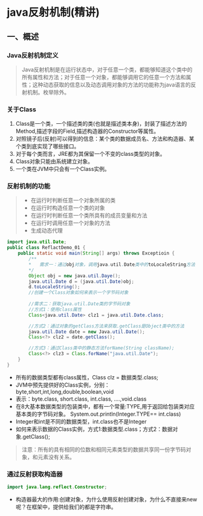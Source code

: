 # java反射机制(精讲)  

## 一、概述  
### Java反射机制定义  
> Java反射机制是在运行状态中，对于任意一个类，都能够知道这个类中的所有属性和方法；对于任意一个对象，都能够调用它的任意一个方法和属性；这种动态获取的信息以及动态调用对象的方法的功能称为java语言的反射机制。枚举除外。  


### 关于Class
1. Class是一个类，一个描述类的类(也就是描述类本身)，封装了描述方法的Method,描述字段的Field,描述构造器的Constructor等属性。  
2. 对照镜子后(反射)可以得到的信息：某个类的数据成员名、方法和构造器、某个类到底实现了哪些接口。  
3. 对于每个类而言，JRE都为其保留一个不变的class类型的对象。  
4. Class对象只能由系统建立对象。  
5. 一个类在JVM中只会有一个Class实例。  

### 反射机制的功能  
> + 在运行时判断任意一个对象所属的类
> + 在运行时构造任意一个类的对象
> + 在运行时判断任意一个类所具有的成员变量和方法  
> + 在运行时调用任意一个对象的方法  
> + 生成动态代理  

``` java
import java.util.Date;
public class ReflactDemo_01 {
    public static void main(String[] args) throws Exceptioin {
        /**
        *   需求一：通过obj对象，调用java.util.Date类中的toLocaleString方法
        */
        Object obj = new java.util.Daye();
        java.util.Date d = (java.util.Date)obj;
        d.toLocaleString();
        //创建一个Class对象如何来表示一个字节码对象
        
        //需求二：获取java.util.Date类的字节码对象
        //方式1：使用class属性
        Class<java.util.Date> clz1 = java.util.Date.class;

        //方式2：通过对象的getClass方法来获取.getClass是Object类中的方法
        java.util.Date date = new Java.util.Date();
        Class<?> clz2 = date.getClass();

        //方式3：通过Class类中的静态方法forName(String className);
        Class<?> clz3 = Class.forName("java.util.Date");
    }
}
```

+ 所有的数据类型都有class属性，Class clz = 数据类型.class;
+ JVM中预先提供好的Class实例，分别：byte,short,int,long,double,boolean,void
+ 表示：byte.class, short.class, int.class, ....,void.class
+ 在8大基本数据类型的包装类中，都有一个常量:TYPE,用于返回给包装类对应基本类的字节码对象。  System.out.println(Integer.TYPE== int.class)
+ Integer和int是不同的数据类型，int.class也不是Integer
+ 如何来表示数据的Class实例，方式1:数据类型.class；方式2：数据对象.getClass();
> 注意：所有的具有相同的位数和相同元素类型的数据共享同一份字节码对象，和元素没有关系。  

### 通过反射获取构造器  
``` java
import java.lang.reflect.Constructor;
```

+ 构造器最大的作用:创建对象，为什么使用反射创建对象，为什么不直接来new呢？在框架中，提供给我们的都是字符串。